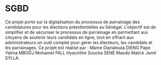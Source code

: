 # SGBD
Ce projet porte sur la digitalisation du processus de parrainage des candidatures pour les élections présidentielles au Sénégal. L'objectif est de simplifier et de sécuriser le processus de parrainage en permettant aux citoyens de soutenir leurs candidats en ligne, tout en offrant aux administrateurs un outil complet pour gérer les électeurs, les candidats et les parrainages.
Ce projet est réalisé par :
Mame Diariatoula DIENG
Pape Yatma MBODJ
Mohamet FALL
Hyacinthe Soucka SENE
Maodo Malick Jemil SYLLA
